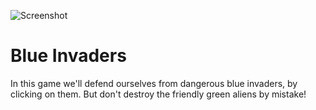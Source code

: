 ![Screenshot](screenshot.png)

# Blue Invaders

In this game we'll defend ourselves from dangerous blue invaders, by
clicking on them.  But don't destroy the friendly green aliens by
mistake!
